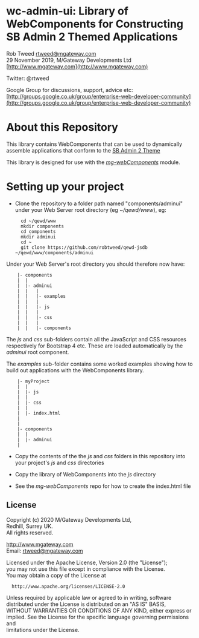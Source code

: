 # wc-admin-ui: Library of WebComponents for Constructing SB Admin 2 Themed Applications
 
Rob Tweed <rtweed@mgateway.com>  
29 November 2019, M/Gateway Developments Ltd [http://www.mgateway.com](http://www.mgateway.com)  

Twitter: @rtweed

Google Group for discussions, support, advice etc: [http://groups.google.co.uk/group/enterprise-web-developer-community](http://groups.google.co.uk/group/enterprise-web-developer-community)


# About this Repository

This library contains WebComponents that can be used to dynamically assemble
applications that conform to the [SB Admin 2 Theme](https://startbootstrap.com/themes/sb-admin-2/)

This library is designed for use with the 
[*mg-webComponents*](https://github.com/robtweed/mg-webComponents) module.

# Setting up your project

- Clone the repository to a folder path named "components/adminui" under your Web Server root directory (eg *~/qewd/www*), eg:

        cd ~/qewd/www
        mkdir components
        cd components
        mkdir adminui
        cd ~
        git clone https://github.com/robtweed/qewd-jsdb ~/qewd/www/components/adminui

Under your Web Server's root directory you should therefore now have:

        |- components
        |  |
        |  |- adminui
        |  |   |
        |  |   |- examples
        |  |   |
        |  |   |- js
        |  |   |
        |  |   |- css
        |  |   |
        |  |   |- components


The *js* and *css* sub-folders contain all the JavaScript and CSS resources respectively
for Bootstrap 4 etc.  These are loaded automatically by the *adminui* root component.

The *examples* sub-folder contains some worked examples showing how to build out applications
with the WebComponents library.





        |- myProject
        |  |
        |  |- js
        |  |
        |  |- css
        |  |
        |  |- index.html
        |
        |
        |- components
        |  |
        |  |- adminui
        |



- Copy the contents of the the *js* and *css* folders in this repository into your project's *js* and *css* 
directories

- Copy the library of WebComponents into the *js* directory
- See the *mg-webComponents* repo for how to create the index.html file




## License

 Copyright (c) 2020 M/Gateway Developments Ltd,                           
 Redhill, Surrey UK.                                                      
 All rights reserved.                                                     
                                                                           
  http://www.mgateway.com                                                  
  Email: rtweed@mgateway.com                                               
                                                                           
                                                                           
  Licensed under the Apache License, Version 2.0 (the "License");          
  you may not use this file except in compliance with the License.         
  You may obtain a copy of the License at                                  
                                                                           
      http://www.apache.org/licenses/LICENSE-2.0                           
                                                                           
  Unless required by applicable law or agreed to in writing, software      
  distributed under the License is distributed on an "AS IS" BASIS,        
  WITHOUT WARRANTIES OR CONDITIONS OF ANY KIND, either express or implied. 
  See the License for the specific language governing permissions and      
   limitations under the License.      
